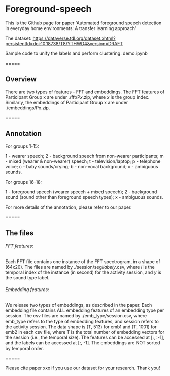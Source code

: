 # Foreground-speech


This is the Github page for paper 'Automated foreground speech detection in everyday home environments: A transfer learning approach'

The dataset: https://dataverse.tdl.org/dataset.xhtml?persistentId=doi:10.18738/T8/YTHWD4&version=DRAFT

Sample code to unify the labels and perform clustering: demo.ipynb

=====

## Overview

There are two types of features - FFT and embeddings. The FFT features of Participant Group x are under ./fft/P*x*.zip, where *x* is the group index. Similarly, the embeddings of Participant Group x are under ./embeddings/Px.zip.

=====

## Annotation

For groups 1-15:

1 - wearer speech; 2 - background speech from non-wearer participants; m - mixed (wearer & non-wearer) speech; t - television/laptop; p - telephone voice; c - baby sounds/crying; b - non-vocal background; x - ambiguous sounds.

For groups 16-18:

1 - foreground speech (wearer speech + mixed speech); 2 - background sound (sound other than foreground speech types); x - ambiguous sounds.

For more details of the annotation, please refer to our paper.

=====

## The files

###### FFT features:
Each FFT file contains one instance of the FFT spectrogram, in a shape of (64x20). The files are named by ./session/seg*i*_label_*y*.csv, where *i* is the temporal index of the instance (in second) for the activity session, and *y* is the sound type label. 

###### Embedding features: 
We release two types of embeddings, as described in the paper. Each embedding file contains ALL embedding features of an embedding type per session. The csv files are named by ./emb_type/session.csv, where emb_type refers to the type of embedding features, and session refers to the activity session. The data shape is (T, 513) for emb1 and (T, 1001) for emb2 in each csv file, where T is the total number of embedding vectors for the session (i.e., the temporal size). The features can be accessed at [:, :-1], and the labels can be accessed at [:, -1]. The embeddings are NOT sorted by temporal order.
  
=====
  
Please cite paper xxx if you use our dataset for your research. Thank you!
